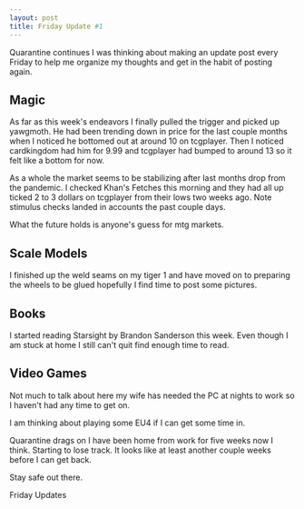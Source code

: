 ```yaml
---
layout: post
title: Friday Update #1
---
```


Quarantine continues I was thinking about making an update post every Friday to help me organize my thoughts and get in the habit of posting again.

## Magic
As far as this week's endeavors I finally pulled the trigger and picked up yawgmoth. He had been trending down in price for the last couple months when I noticed he bottomed out at around 10 on tcgplayer. Then I noticed cardkingdom had him for 9.99 and tcgplayer had bumped to around 13 so it felt like a bottom for now.

As a whole the market seems to be stabilizing after last months drop from the pandemic. I checked Khan's Fetches this morning and they had all up ticked 2 to 3 dollars on tcgplayer from their lows two weeks ago. Note stimulus checks landed in accounts the past couple days.

What the future holds is anyone's guess for mtg markets.

## Scale Models
I finished up the weld seams on my tiger 1 and have moved on to preparing the wheels to be glued hopefully I find time to post some pictures.

## Books
I started reading Starsight by Brandon Sanderson this week. Even though I am stuck at home I still can't quit find enough time to read.

## Video Games
Not much to talk about here my wife has needed the PC at nights to work so I haven't had any time to get on.

I am thinking about playing some EU4 if I can get some time in.


Quarantine drags on I have been home from work for five weeks now I think. Starting to lose track. It looks like at least another couple weeks before I can get back.

Stay safe out there.

Friday Updates
